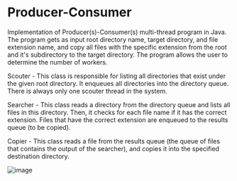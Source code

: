 # Producer-Consumer
Implementation of Producer(s)-Consumer(s) multi-thread program in Java.
The program gets as input root directory name, target directory, and file extension name, and copy all files with the specific extension from the root and it's subdirectory to the target directory. 
The program allows the user to determine the number of workers.

Scouter - This class is responsible for listing all directories that exist under the given root directory. It
enqueues all directories into the directory queue.
There is always only one scouter thread in the system.

Searcher - This class reads a directory from the directory queue and lists all files in this directory. Then,
it checks for each file name if it has the correct extension. Files that have the correct
extension are enqueued to the results queue (to be copied).

Copier - This class reads a file from the results queue (the queue of files that contains the output of
the searcher), and copies it into the specified destination directory.

![image](https://user-images.githubusercontent.com/83776265/126750815-bf6c60ab-e64b-4cca-a69f-97ca435da61b.png)
